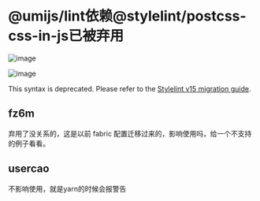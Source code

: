 # @umijs/lint依赖@stylelint/postcss-css-in-js已被弃用

![image](https://user-images.githubusercontent.com/13760476/226824914-910816d6-ef0f-46d9-b504-e7e4bfb5dd44.png)

![image](https://user-images.githubusercontent.com/13760476/226824971-69098a95-eb47-4f44-bad6-b78e0efba18d.png)

This syntax is deprecated. Please refer to the [Stylelint v15 migration guide](https://github.com/stylelint/stylelint/blob/main/docs/migration-guide/to-15.md).

## fz6m

弃用了没关系的，这是以前 fabric 配置迁移过来的，影响使用吗，给一个不支持的例子看看。

## usercao

不影响使用，就是yarn的时候会报警告

